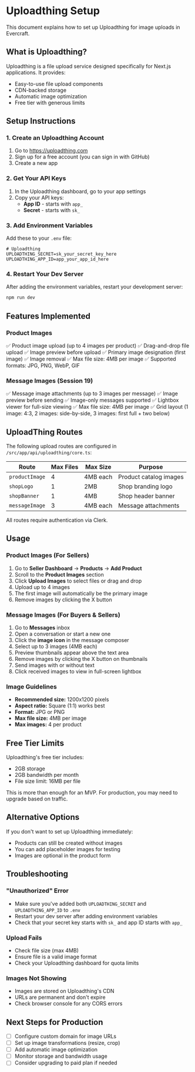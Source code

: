 # Uploadthing Setup

This document explains how to set up Uploadthing for image uploads in Evercraft.

## What is Uploadthing?

Uploadthing is a file upload service designed specifically for Next.js applications. It provides:

- Easy-to-use file upload components
- CDN-backed storage
- Automatic image optimization
- Free tier with generous limits

## Setup Instructions

### 1. Create an Uploadthing Account

1. Go to https://uploadthing.com
2. Sign up for a free account (you can sign in with GitHub)
3. Create a new app

### 2. Get Your API Keys

1. In the Uploadthing dashboard, go to your app settings
2. Copy your API keys:
   - **App ID** - starts with `app_`
   - **Secret** - starts with `sk_`

### 3. Add Environment Variables

Add these to your `.env` file:

```env
# Uploadthing
UPLOADTHING_SECRET=sk_your_secret_key_here
UPLOADTHING_APP_ID=app_your_app_id_here
```

### 4. Restart Your Dev Server

After adding the environment variables, restart your development server:

```bash
npm run dev
```

## Features Implemented

### Product Images

✅ Product image upload (up to 4 images per product)
✅ Drag-and-drop file upload
✅ Image preview before upload
✅ Primary image designation (first image)
✅ Image removal
✅ Max file size: 4MB per image
✅ Supported formats: JPG, PNG, WebP, GIF

### Message Images (Session 19)

✅ Message image attachments (up to 3 images per message)
✅ Image preview before sending
✅ Image-only messages supported
✅ Lightbox viewer for full-size viewing
✅ Max file size: 4MB per image
✅ Grid layout (1 image: 4:3, 2 images: side-by-side, 3 images: first full + two below)

## UploadThing Routes

The following upload routes are configured in `/src/app/api/uploadthing/core.ts`:

| Route          | Max Files | Max Size | Purpose                |
| -------------- | --------- | -------- | ---------------------- |
| `productImage` | 4         | 4MB each | Product catalog images |
| `shopLogo`     | 1         | 2MB      | Shop branding logo     |
| `shopBanner`   | 1         | 4MB      | Shop header banner     |
| `messageImage` | 3         | 4MB each | Message attachments    |

All routes require authentication via Clerk.

## Usage

### Product Images (For Sellers)

1. Go to **Seller Dashboard** → **Products** → **Add Product**
2. Scroll to the **Product Images** section
3. Click **Upload Images** to select files or drag and drop
4. Upload up to 4 images
5. The first image will automatically be the primary image
6. Remove images by clicking the X button

### Message Images (For Buyers & Sellers)

1. Go to **Messages** inbox
2. Open a conversation or start a new one
3. Click the **image icon** in the message composer
4. Select up to 3 images (4MB each)
5. Preview thumbnails appear above the text area
6. Remove images by clicking the X button on thumbnails
7. Send images with or without text
8. Click received images to view in full-screen lightbox

### Image Guidelines

- **Recommended size:** 1200x1200 pixels
- **Aspect ratio:** Square (1:1) works best
- **Format:** JPG or PNG
- **Max file size:** 4MB per image
- **Max images:** 4 per product

## Free Tier Limits

Uploadthing's free tier includes:

- 2GB storage
- 2GB bandwidth per month
- File size limit: 16MB per file

This is more than enough for an MVP. For production, you may need to upgrade based on traffic.

## Alternative Options

If you don't want to set up Uploadthing immediately:

- Products can still be created without images
- You can add placeholder images for testing
- Images are optional in the product form

## Troubleshooting

### "Unauthorized" Error

- Make sure you've added both `UPLOADTHING_SECRET` and `UPLOADTHING_APP_ID` to `.env`
- Restart your dev server after adding environment variables
- Check that your secret key starts with `sk_` and app ID starts with `app_`

### Upload Fails

- Check file size (max 4MB)
- Ensure file is a valid image format
- Check your Uploadthing dashboard for quota limits

### Images Not Showing

- Images are stored on Uploadthing's CDN
- URLs are permanent and don't expire
- Check browser console for any CORS errors

## Next Steps for Production

- [ ] Configure custom domain for image URLs
- [ ] Set up image transformations (resize, crop)
- [ ] Add automatic image optimization
- [ ] Monitor storage and bandwidth usage
- [ ] Consider upgrading to paid plan if needed
